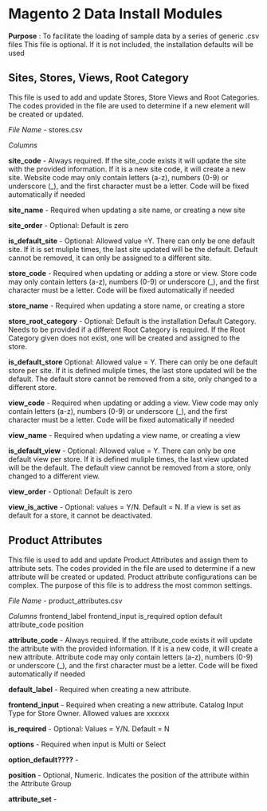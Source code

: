 # Magento 2 Data Install Modules
**Purpose** :  To facilitate the loading of sample data by a series of generic .csv files
This file is optional.  If it is not included, the installation defaults will be used

## Sites, Stores, Views, Root Category
This file is used to add and update Stores, Store Views and Root Categories. The codes provided in the file are used to determine if a new element will be created or updated.

*File Name* - stores.csv

*Columns*

**site\_code** - Always required. If the site\_code exists it will update the site with the provided information.  If it is a new site code, it will create a new site. Website code may only contain letters (a-z), numbers (0-9) or underscore (\_), and the first character must be a letter.  Code will be fixed automatically if needed

**site\_name** - Required when updating a site name, or creating a new site

**site\_order** - Optional: Default is zero

**is\_default\_site** - Optional: Allowed value =Y. There can only be one default site. If it is set muliple times, the last site updated will be the default. Default cannot be removed, it can only be assigned to a different site.

**store\_code** - Required when updating or adding a store or view. Store code may only contain letters (a-z), numbers (0-9) or underscore (\_), and the first character must be a letter. Code will be fixed automatically if needed

**store\_name** - Required when updating a store name, or creating a store

**store\_root\_category** - Optional: Default is the installation Default Category. Needs to be provided if a different Root Category is required. If the Root Category given does not exist, one will be created and assigned to the store.

**is\_default\_store** Optional: Allowed value = Y. There can only be one default store per site. If it is defined muliple times, the last store updated will be the default. The default store cannot be removed from a site, only changed to a different store.

**view\_code** - Required when updating or adding a view. View code may only contain letters (a-z), numbers (0-9) or underscore (\_), and the first character must be a letter.  Code will be fixed automatically if needed

**view\_name** - Required when updating a view name, or creating a view

**is\_default\_view** - Optional: Allowed value = Y. There can only be one default view per store. If it is defined muliple times, the last view updated will be the default. The default view cannot be removed from a store, only changed to a different view.

**view\_order** - Optional: Default is zero

**view\_is\_active** - Optional: values = Y/N. Default = N. If a view is set as default for a store, it cannot be deactivated.


## Product Attributes
This file is used to add and update Product Attributes and assign them to attribute sets. The codes provided in the file are used to determine if a new attribute will be created or updated.
Product attribute configurations can be complex. The purpose of this file is to address the most common settings.

*File Name* - product_attributes.csv

*Columns*
frontend_label	frontend_input	is_required	option	default	attribute_code	position

**attribute\_code** - Always required. If the attribute\_code exists it will update the attribute with the provided information.  If it is a new code, it will create a new attribute. Attribute code may only contain letters (a-z), numbers (0-9) or underscore (\_), and the first character must be a letter.  Code will be fixed automatically if needed

**default_label** - Required when creating a new attribute.

**frontend\_input** - Required when creating a new attribute. Catalog Input Type for Store Owner. Allowed values are xxxxxx

**is\_required** - Optional: Values = Y/N. Default = N

**options** - Required when input is Multi or Select

**option_default????** -

**position** - Optional, Numeric.  Indicates the position of the attribute within the Attribute Group

**attribute\_set** - 

